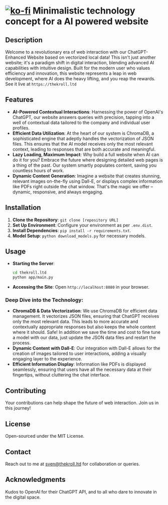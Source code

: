 # [![ko-fi](https://ko-fi.com/img/githubbutton_sm.svg)](https://ko-fi.com/R6R8QT94J)  Minimalistic technology concept for a AI powered website 

## Description
Welcome to a revolutionary era of web interaction with our ChatGPT-Enhanced Website based on vectorized local data! This isn't just another website; it's a paradigm shift in digital interaction, blending advanced AI capabilities with intuitive design. Built for the modern user who values efficiency and innovation, this website represents a leap in web development, where AI does the heavy lifting, and you reap the rewards. See it live at `https://thekroll.ltd`

## Features
- **AI-Powered Contextual Interactions**: Harnessing the power of OpenAI's ChatGPT, our website answers queries with precision, tapping into a well of contextual data tailored to the company and individual user profiles.
- **Efficient Data Utilization**: At the heart of our system is ChromaDB, a sophisticated engine that adeptly handles the vectorization of JSON files. This ensures that the AI model receives only the most relevant context, leading to responses that are both accurate and meaningful.
- **Lazy Loading, Maximum Impact**: Why build a full website when AI can do it for you? Embrace the future where designing detailed web pages is a thing of the past. Our system smartly populates content, saving you countless hours of work.
- **Dynamic Content Generation**: Imagine a website that creates stunning, relevant images on-the-fly using Dall-E, or displays complex information like PDFs right outside the chat window. That's the magic we offer – dynamic, responsive, and always engaging.

## Installation
1. **Clone the Repository**: `git clone [repository URL]`
2. **Set Up Environment**: Configure your environment as per `.env.dist`.
3. **Install Dependencies**: `pip install -r requirements.txt`.
4. **Model Setup**: `python download_models.py` for necessary models.

## Usage
- **Starting the Server**:
  ```bash
  cd thekroll.ltd
  python app/main.py
  ```
- **Accessing the Site**: Open `http://localhost:8080` in your browser.

### Deep Dive into the Technology:
- **ChromaDB & Data Vectorization**: We use ChromaDB for efficient data management. It vectorizes JSON files, ensuring that ChatGPT receives only the most relevant data. This leads to more accurate and contextually appropriate responses but also keeps the whole content where it should. Safe! In addition we save the time and cost to fine tune a model with our data, just update the JSON data files and restart the process.
- **Dynamic Content with Dall-E**: Our integration with Dall-E allows for the creation of images tailored to user interactions, adding a visually engaging layer to the experience.
- **Efficient Information Display**: Information like PDFs is displayed seamlessly, ensuring that users have all the necessary data at their fingertips, without cluttering the chat interface.

## Contributing
Your contributions can help shape the future of web interaction. Join us in this journey!

## License
Open-sourced under the MIT License.

## Contact
Reach out to me at sven@thekroll.ltd for collaboration or queries.

## Acknowledgments
Kudos to OpenAI for their ChatGPT API, and to all who dare to innovate in the digital space.
